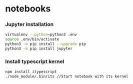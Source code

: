 # notebooks

### Jupyter installation
```bash
virtualenv --python=python3 .env
source .env/bin/activate
python3 -m pip install --upgrade pip
python3 -m pip install jupyter
```

### Install typescript kernel
```bash
npm install itypescript
./node_module/.bin/its //Start notebook with its kernel
```

###
